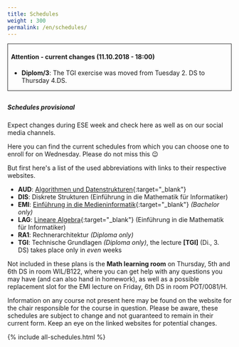 ```yaml
---
title: Schedules
weight : 300
permalink: /en/schedules/
---
```


<div style="border:1px solid #222; padding:0 0.5em; margin-bottom: 2em">
<h4>Attention - current changes (11.10.2018 - 18:00)</h4>
<ul>
<li><strong>Diplom/3</strong>: The TGI exercise was moved from Tuesday 2. DS to Thursday 4.DS.</li>
</ul>
</div>


<div class="panel">
  <h5>Schedules provisional</h5>
  <p>Expect changes during ESE week and check here as well as on our social media channels.</p>
</div>

Here you can find the current schedules from which you can choose one to enroll for on Wednesday. Please do not miss this :wink:

But first here's a list of the used abbreviations with links to their respective websites.


* **AUD**: [Algorithmen und Datenstrukturen](https://www.inf.tu-dresden.de/index.php?node_id=3749){:target="_blank"}
* **DIS**: Diskrete Strukturen (Einführung in die Mathematik für Informatiker)
* **EMI**: [Einführung in die Medieninformatik](https://tu-dresden.de/ing/informatik/ai/mci/studium/lehrveranstaltungen-1/einfuehrung-in-die-medieninformatik){:target="_blank"}  *(Bachelor only)*
* **LAG**: [Lineare Algebra](https://www.math.tu-dresden.de/~baumann/lineare_algebra___einfuehrung_in_die_mathematik_fuer_informatiker.html){:target="_blank"} (Einführung in die Mathematik für Informatiker)
* **RA1**:  Rechnerarchitektur *(Diploma only)*           
* **TGI**: Technische Grundlagen *(Diploma only)*, the lecture **[TGI]** (Di., 3. DS) takes place only in *even* weeks

Not included in these plans is the **Math learning room** on Thursday, 5th and 6th DS in room WIL/B122, where you can get help with any questions you may have (and can also hand in homework), as well as a possible replacement slot for the EMI lecture on Friday, 6th DS in room POT/0081/H.

Information on any course not present here may be found on the website for the chair responsible for the course in question. Please be aware, these schedules are subject to change and not guaranteed to remain in their current form. Keep an eye on the linked websites for potential changes.

{% include all-schedules.html %}

